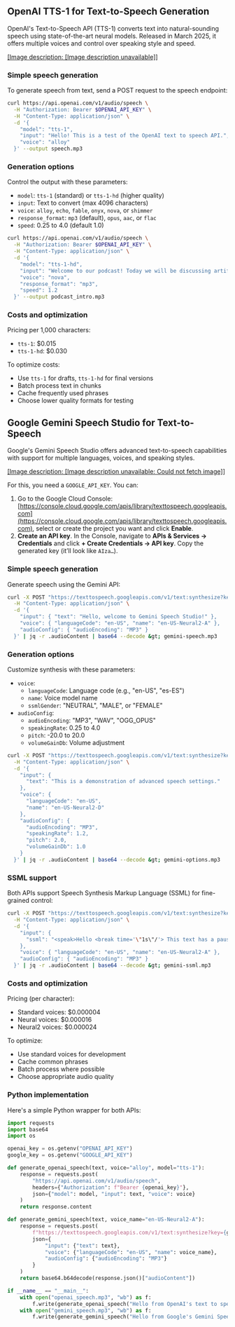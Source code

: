 ## OpenAI TTS-1 for Text-to-Speech Generation

OpenAI's Text-to-Speech API (TTS-1) converts text into natural-sounding speech using state-of-the-art neural models. Released in March 2025, it offers multiple voices and control over speaking style and speed.

[[Image description: [Image description unavailable]]](https://youtu.be/lXb0L16ISAc)

### Simple speech generation

To generate speech from text, send a POST request to the speech endpoint:

```bash
curl https://api.openai.com/v1/audio/speech \
  -H "Authorization: Bearer $OPENAI_API_KEY" \
  -H "Content-Type: application/json" \
  -d '{
    "model": "tts-1",
    "input": "Hello! This is a test of the OpenAI text to speech API.",
    "voice": "alloy"
  }' --output speech.mp3
```

### Generation options

Control the output with these parameters:

- `model`: `tts-1` (standard) or `tts-1-hd` (higher quality)
- `input`: Text to convert (max 4096 characters)
- `voice`: `alloy`, `echo`, `fable`, `onyx`, `nova`, or `shimmer`
- `response_format`: `mp3` (default), `opus`, `aac`, or `flac`
- `speed`: 0.25 to 4.0 (default 1.0)

```bash
curl https://api.openai.com/v1/audio/speech \
  -H "Authorization: Bearer $OPENAI_API_KEY" \
  -H "Content-Type: application/json" \
  -d '{
    "model": "tts-1-hd",
    "input": "Welcome to our podcast! Today we will be discussing artificial intelligence.",
    "voice": "nova",
    "response_format": "mp3",
    "speed": 1.2
  }' --output podcast_intro.mp3
```

### Costs and optimization

Pricing per 1,000 characters:

- `tts-1`: $0.015
- `tts-1-hd`: $0.030

To optimize costs:

- Use `tts-1` for drafts, `tts-1-hd` for final versions
- Batch process text in chunks
- Cache frequently used phrases
- Choose lower quality formats for testing

## Google Gemini Speech Studio for Text-to-Speech

Google's Gemini Speech Studio offers advanced text-to-speech capabilities with support for multiple languages, voices, and speaking styles.

[[Image description: [Image description unavailable: Could not fetch image]]](https://youtu.be/Rx8PmBo9vfI)

For this, you need a `GOOGLE_API_KEY`. You can:

1. Go to the Google Cloud Console: [https://console.cloud.google.com/apis/library/texttospeech.googleapis.com](https://console.cloud.google.com/apis/library/texttospeech.googleapis.com), select or create the project you want and click **Enable**.
2. **Create an API key**. In the Console, navigate to **APIs &amp; Services → Credentials** and click **+ Create Credentials → API key**. Copy the generated key (it’ll look like `AIza…`).

### Simple speech generation

Generate speech using the Gemini API:

```bash
curl -X POST "https://texttospeech.googleapis.com/v1/text:synthesize?key=$GOOGLE_API_KEY" \
  -H "Content-Type: application/json" \
  -d '{
    "input": { "text": "Hello, welcome to Gemini Speech Studio!" },
    "voice": { "languageCode": "en-US", "name": "en-US-Neural2-A" },
    "audioConfig": { "audioEncoding": "MP3" }
  }' | jq -r .audioContent | base64 --decode &gt; gemini-speech.mp3
```

### Generation options

Customize synthesis with these parameters:

- `voice`:
  - `languageCode`: Language code (e.g., "en-US", "es-ES")
  - `name`: Voice model name
  - `ssmlGender`: "NEUTRAL", "MALE", or "FEMALE"
- `audioConfig`:
  - `audioEncoding`: "MP3", "WAV", "OGG_OPUS"
  - `speakingRate`: 0.25 to 4.0
  - `pitch`: -20.0 to 20.0
  - `volumeGainDb`: Volume adjustment

```bash
curl -X POST "https://texttospeech.googleapis.com/v1/text:synthesize?key=$GOOGLE_API_KEY" \
  -H "Content-Type: application/json" \
  -d '{
    "input": {
      "text": "This is a demonstration of advanced speech settings."
    },
    "voice": {
      "languageCode": "en-US",
      "name": "en-US-Neural2-D"
    },
    "audioConfig": {
      "audioEncoding": "MP3",
      "speakingRate": 1.2,
      "pitch": 2.0,
      "volumeGainDb": 1.0
    }
  }' | jq -r .audioContent | base64 --decode &gt; gemini-options.mp3
```

### SSML support

Both APIs support Speech Synthesis Markup Language (SSML) for fine-grained control:

```bash
curl -X POST "https://texttospeech.googleapis.com/v1/text:synthesize?key=$GOOGLE_API_KEY" \
  -H "Content-Type: application/json" \
  -d '{
    "input": {
      "ssml": "<speak>Hello <break time='\"1s\"/'> This text has a pause and <emphasis level='\"strong\"'>emphasized words</emphasis>.</break></speak>"
    },
    "voice": { "languageCode": "en-US", "name": "en-US-Neural2-A" },
    "audioConfig": { "audioEncoding": "MP3" }
  }' | jq -r .audioContent | base64 --decode &gt; gemini-ssml.mp3
```

### Costs and optimization

Pricing (per character):

- Standard voices: $0.000004
- Neural voices: $0.000016
- Neural2 voices: $0.000024

To optimize:

- Use standard voices for development
- Cache common phrases
- Batch process where possible
- Choose appropriate audio quality

### Python implementation

Here's a simple Python wrapper for both APIs:

```python
import requests
import base64
import os

openai_key = os.getenv("OPENAI_API_KEY")
google_key = os.getenv("GOOGLE_API_KEY")

def generate_openai_speech(text, voice="alloy", model="tts-1"):
    response = requests.post(
        "https://api.openai.com/v1/audio/speech",
        headers={"Authorization": f"Bearer {openai_key}"},
        json={"model": model, "input": text, "voice": voice}
    )
    return response.content

def generate_gemini_speech(text, voice_name="en-US-Neural2-A"):
    response = requests.post(
        f"https://texttospeech.googleapis.com/v1/text:synthesize?key={google_key}",
        json={
            "input": {"text": text},
            "voice": {"languageCode": "en-US", "name": voice_name},
            "audioConfig": {"audioEncoding": "MP3"}
        }
    )
    return base64.b64decode(response.json()["audioContent"])

if __name__ == "__main__":
    with open("openai_speech.mp3", "wb") as f:
        f.write(generate_openai_speech("Hello from OpenAI's text to speech API!"))
    with open("gemini_speech.mp3", "wb") as f:
        f.write(generate_gemini_speech("Hello from Google's Gemini Speech Studio!"))
```
